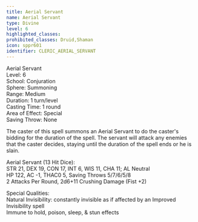 ```yaml
---
title: Aerial Servant
name: Aerial Servant
type: Divine
level: 6
highlighted_classes: 
prohibited_classes: Druid,Shaman
icon: sppr601
identifier: CLERIC_AERIAL_SERVANT
---
```

Aerial Servant  
Level: 6  
School: Conjuration  
Sphere: Summoning  
Range: Medium  
Duration: 1 turn/level  
Casting Time: 1 round  
Area of Effect: Special  
Saving Throw: None  
  
The caster of this spell summons an Aerial Servant to do the caster's bidding for the duration of the spell. The servant will attack any enemies that the caster decides, staying until the duration of the spell ends or he is slain.  
  
Aerial Servant (13 Hit Dice):  
STR 21, DEX 19, CON 17, INT 6, WIS 11, CHA 11;  AL Neutral  
HP 122, AC -1, THAC0 5, Saving Throws 5/7/6/5/8  
2 Attacks Per Round, 2d6+11 Crushing Damage (Fist +2)  
  
Special Qualities:  
Natural Invisibility: constantly invisible as if affected by an Improved Invisibility spell  
Immune to hold, poison, sleep, &amp; stun effects  
